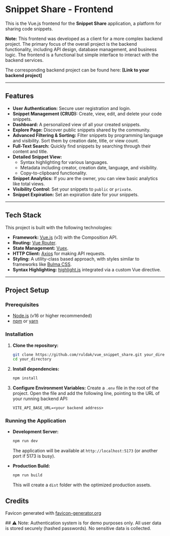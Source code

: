 # Snippet Share - Frontend

This is the Vue.js frontend for the **Snippet Share** application, a platform for sharing code snippets.

**Note:** This frontend was developed as a client for a more complex backend project. The primary focus of the overall project is the backend functionality, including API design, database management, and business logic. The frontend is a functional but simple interface to interact with the backend services.

The corresponding backend project can be found here: **[Link to your backend project]**

---

## Features

*   **User Authentication:** Secure user registration and login.
*   **Snippet Management (CRUD):** Create, view, edit, and delete your code snippets.
*   **Dashboard:** A personalized view of all your created snippets.
*   **Explore Page:** Discover public snippets shared by the community.
*   **Advanced Filtering & Sorting:** Filter snippets by programming language and visibility. Sort them by creation date, title, or view count.
*   **Full-Text Search:** Quickly find snippets by searching through their content and title.
*   **Detailed Snippet View:**
    *   Syntax highlighting for various languages.
    *   Metadata including creator, creation date, language, and visibility.
    *   Copy-to-clipboard functionality.
*   **Snippet Analytics:** If you are the owner, you can view basic analytics like total views.
*   **Visibility Control:** Set your snippets to `public`  or `private`.
*   **Snippet Expiration:** Set an expiration date for your snippets.

---

## Tech Stack

This project is built with the following technologies:

*   **Framework:** [Vue.js](https://vuejs.org/) (v3) with the Composition API.
*   **Routing:** [Vue Router](https://router.vuejs.org/).
*   **State Management:** [Vuex](https://vuex.vuejs.org/).
*   **HTTP Client:** [Axios](https://axios-http.com/) for making API requests.
*   **Styling:** A utility-class based approach, with styles similar to frameworks like [Bulma CSS](https://bulma.io/).
*   **Syntax Highlighting:** [highlight.js](https://highlightjs.org/) integrated via a custom Vue directive.

---

## Project Setup

### Prerequisites

*   [Node.js](https://nodejs.org/) (v16 or higher recommended)
*   [npm](https://www.npmjs.com/) or [yarn](https://yarnpkg.com/)

### Installation

1.  **Clone the repository:**
    ```bash
    git clone https://github.com/ruldak/vue_snippet_share.git your_directory
    cd your_directory
    ```

2.  **Install dependencies:**
    ```bash
    npm install
    ```

3.  **Configure Environment Variables:**
    Create a `.env` file in the root of the project. Open the file and add the following line, pointing to the URL of your running backend API:
    ```
    VITE_API_BASE_URL=<your backend address>
    ```

### Running the Application

*   **Development Server:**
    ```bash
    npm run dev
    ```
    The application will be available at `http://localhost:5173` (or another port if 5173 is busy).

*   **Production Build:**
    ```bash
    npm run build
    ```
    This will create a `dist` folder with the optimized production assets.
	
## Credits

Favicon generated with [favicon-generator.org](https://www.favicon-generator.org/)

##️ ⚠ Note: Authentication system is for demo purposes only. 
All user data is stored securely (hashed passwords). 
No sensitive data is collected.